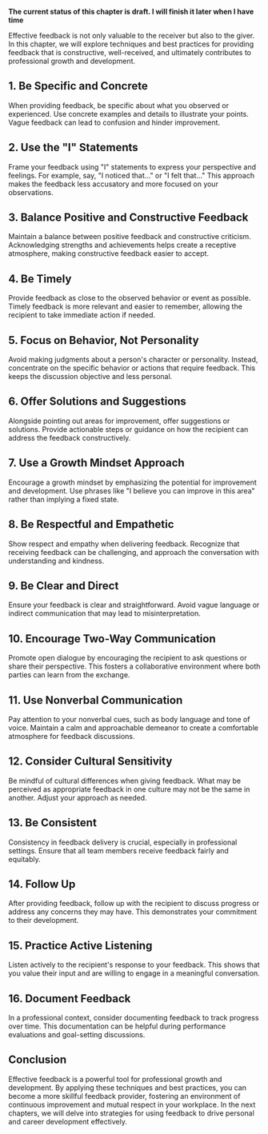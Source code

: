 **The current status of this chapter is draft. I will finish it later when I have time**

Effective feedback is not only valuable to the receiver but also to the giver. In this chapter, we will explore techniques and best practices for providing feedback that is constructive, well-received, and ultimately contributes to professional growth and development.

**1. Be Specific and Concrete**
-------------------------------

When providing feedback, be specific about what you observed or experienced. Use concrete examples and details to illustrate your points. Vague feedback can lead to confusion and hinder improvement.

**2. Use the "I" Statements**
-----------------------------

Frame your feedback using "I" statements to express your perspective and feelings. For example, say, "I noticed that..." or "I felt that..." This approach makes the feedback less accusatory and more focused on your observations.

**3. Balance Positive and Constructive Feedback**
-------------------------------------------------

Maintain a balance between positive feedback and constructive criticism. Acknowledging strengths and achievements helps create a receptive atmosphere, making constructive feedback easier to accept.

**4. Be Timely**
----------------

Provide feedback as close to the observed behavior or event as possible. Timely feedback is more relevant and easier to remember, allowing the recipient to take immediate action if needed.

**5. Focus on Behavior, Not Personality**
-----------------------------------------

Avoid making judgments about a person's character or personality. Instead, concentrate on the specific behavior or actions that require feedback. This keeps the discussion objective and less personal.

**6. Offer Solutions and Suggestions**
--------------------------------------

Alongside pointing out areas for improvement, offer suggestions or solutions. Provide actionable steps or guidance on how the recipient can address the feedback constructively.

**7. Use a Growth Mindset Approach**
------------------------------------

Encourage a growth mindset by emphasizing the potential for improvement and development. Use phrases like "I believe you can improve in this area" rather than implying a fixed state.

**8. Be Respectful and Empathetic**
-----------------------------------

Show respect and empathy when delivering feedback. Recognize that receiving feedback can be challenging, and approach the conversation with understanding and kindness.

**9. Be Clear and Direct**
--------------------------

Ensure your feedback is clear and straightforward. Avoid vague language or indirect communication that may lead to misinterpretation.

**10. Encourage Two-Way Communication**
---------------------------------------

Promote open dialogue by encouraging the recipient to ask questions or share their perspective. This fosters a collaborative environment where both parties can learn from the exchange.

**11. Use Nonverbal Communication**
-----------------------------------

Pay attention to your nonverbal cues, such as body language and tone of voice. Maintain a calm and approachable demeanor to create a comfortable atmosphere for feedback discussions.

**12. Consider Cultural Sensitivity**
-------------------------------------

Be mindful of cultural differences when giving feedback. What may be perceived as appropriate feedback in one culture may not be the same in another. Adjust your approach as needed.

**13. Be Consistent**
---------------------

Consistency in feedback delivery is crucial, especially in professional settings. Ensure that all team members receive feedback fairly and equitably.

**14. Follow Up**
-----------------

After providing feedback, follow up with the recipient to discuss progress or address any concerns they may have. This demonstrates your commitment to their development.

**15. Practice Active Listening**
---------------------------------

Listen actively to the recipient's response to your feedback. This shows that you value their input and are willing to engage in a meaningful conversation.

**16. Document Feedback**
-------------------------

In a professional context, consider documenting feedback to track progress over time. This documentation can be helpful during performance evaluations and goal-setting discussions.

**Conclusion**
--------------

Effective feedback is a powerful tool for professional growth and development. By applying these techniques and best practices, you can become a more skillful feedback provider, fostering an environment of continuous improvement and mutual respect in your workplace. In the next chapters, we will delve into strategies for using feedback to drive personal and career development effectively.
